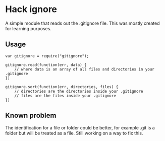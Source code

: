 # Hack ignore

A simple module that reads out the .gitignore file.
This was mostly created for learning purposes.

## Usage

```
var gitignore = require("gitignore");

gitignore.read(function(err, data) {
	// where data is an array of all files and directories in your .gitignore
})

gitignore.sort(function(err, directories, files) {
	// directories are the directories inside your .gitignore
	// files are the files inside your .gitignore
})
```

## Known problem

The identification for a file or folder could be better, for example .git is a folder but will be treated as a file.
Still working on a way to fix this.